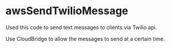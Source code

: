 # awsSendTwilioMessage
Used this code to send text messages to clients via Twilio api.

Use CloudBridge to allow the messages to send at a certain time.
